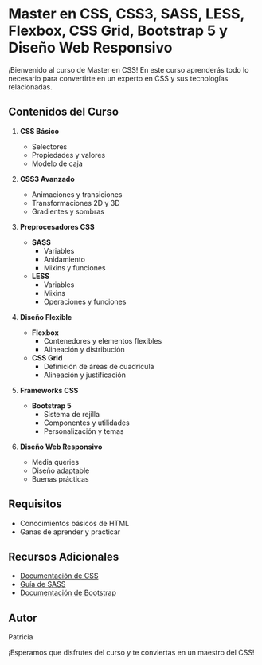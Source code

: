 # Master en CSS, CSS3, SASS, LESS, Flexbox, CSS Grid, Bootstrap 5 y Diseño Web Responsivo

¡Bienvenido al curso de Master en CSS! En este curso aprenderás todo lo necesario para convertirte en un experto en CSS y sus tecnologías relacionadas.

## Contenidos del Curso

1. **CSS Básico**
    - Selectores
    - Propiedades y valores
    - Modelo de caja

2. **CSS3 Avanzado**
    - Animaciones y transiciones
    - Transformaciones 2D y 3D
    - Gradientes y sombras

3. **Preprocesadores CSS**
    - **SASS**
      - Variables
      - Anidamiento
      - Mixins y funciones
    - **LESS**
      - Variables
      - Mixins
      - Operaciones y funciones

4. **Diseño Flexible**
    - **Flexbox**
      - Contenedores y elementos flexibles
      - Alineación y distribución
    - **CSS Grid**
      - Definición de áreas de cuadrícula
      - Alineación y justificación

5. **Frameworks CSS**
    - **Bootstrap 5**
      - Sistema de rejilla
      - Componentes y utilidades
      - Personalización y temas

6. **Diseño Web Responsivo**
    - Media queries
    - Diseño adaptable
    - Buenas prácticas

## Requisitos

- Conocimientos básicos de HTML
- Ganas de aprender y practicar

## Recursos Adicionales

- [Documentación de CSS](https://developer.mozilla.org/es/docs/Web/CSS)
- [Guía de SASS](https://sass-lang.com/guide)
- [Documentación de Bootstrap](https://getbootstrap.com/docs/5.0/getting-started/introduction/)

## Autor

Patricia

¡Esperamos que disfrutes del curso y te conviertas en un maestro del CSS!
